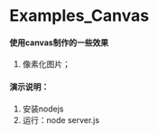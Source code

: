 Examples_Canvas
=======

#### 使用canvas制作的一些效果

 1. 像素化图片；

 
#### 演示说明：
 1. 安装nodejs
 2. 运行：node server.js
